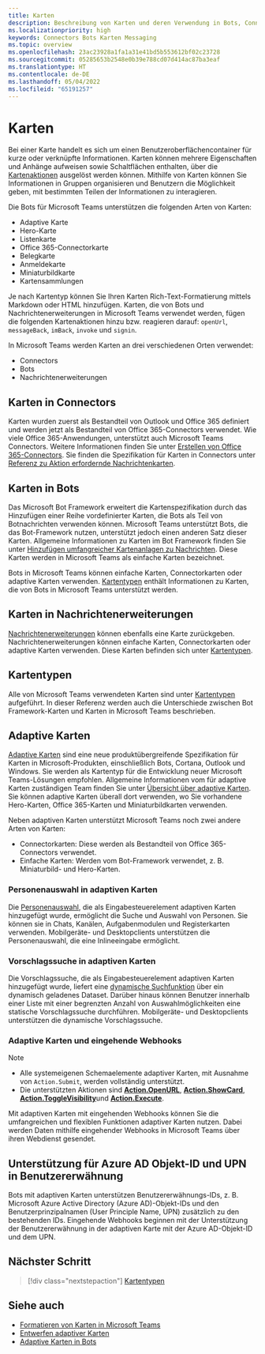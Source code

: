 ```yaml
---
title: Karten
description: Beschreibung von Karten und deren Verwendung in Bots, Connectors und Nachrichtenerweiterungen
ms.localizationpriority: high
keywords: Connectors Bots Karten Messaging
ms.topic: overview
ms.openlocfilehash: 23ac23928a1fa1a31e41bd5b553612bf02c23728
ms.sourcegitcommit: 05285653b2548e0b39e788cd07d414ac87ba3eaf
ms.translationtype: HT
ms.contentlocale: de-DE
ms.lasthandoff: 05/04/2022
ms.locfileid: "65191257"
---
```

# <a name="cards"></a>Karten

Bei einer Karte handelt es sich um einen Benutzeroberflächencontainer für kurze oder verknüpfte Informationen. Karten können mehrere Eigenschaften und Anhänge aufweisen sowie Schaltflächen enthalten, über die [Kartenaktionen](~/task-modules-and-cards/cards/cards-actions.md) ausgelöst werden können. Mithilfe von Karten können Sie Informationen in Gruppen organisieren und Benutzern die Möglichkeit geben, mit bestimmten Teilen der Informationen zu interagieren.

Die Bots für Microsoft Teams unterstützen die folgenden Arten von Karten:

* Adaptive Karte
* Hero-Karte
* Listenkarte
* Office 365-Connectorkarte
* Belegkarte
* Anmeldekarte
* Miniaturbildkarte
* Kartensammlungen

Je nach Kartentyp können Sie Ihren Karten Rich-Text-Formatierung mittels Markdown oder HTML hinzufügen. Karten, die von Bots und Nachrichtenerweiterungen in Microsoft Teams verwendet werden, fügen die folgenden Kartenaktionen hinzu bzw. reagieren darauf: `openUrl`, `messageBack`, `imBack`, `invoke` und `signin`.

In Microsoft Teams werden Karten an drei verschiedenen Orten verwendet:

* Connectors
* Bots
* Nachrichtenerweiterungen

## <a name="cards-in-connectors"></a>Karten in Connectors

Karten wurden zuerst als Bestandteil von Outlook und Office 365 definiert und werden jetzt als Bestandteil von Office 365-Connectors verwendet. Wie viele Office 365-Anwendungen, unterstützt auch Microsoft Teams Connectors. Weitere Informationen finden Sie unter [Erstellen von Office 365-Connectors](../webhooks-and-connectors/how-to/connectors-creating.md). Sie finden die Spezifikation für Karten in Connectors unter [Referenz zu Aktion erfordernde Nachrichtenkarten](/outlook/actionable-messages/card-reference).

## <a name="cards-in-bots"></a>Karten in Bots

Das Microsoft Bot Framework erweitert die Kartenspezifikation durch das Hinzufügen einer Reihe vordefinierter Karten, die Bots als Teil von Botnachrichten verwenden können. Microsoft Teams unterstützt Bots, die das Bot-Framework nutzen, unterstützt jedoch einen anderen Satz dieser Karten. Allgemeine Informationen zu Karten im Bot Framework finden Sie unter [Hinzufügen umfangreicher Kartenanlagen zu Nachrichten](/bot-framework/nodejs/bot-builder-nodejs-send-rich-cards). Diese Karten werden in Microsoft Teams als einfache Karten bezeichnet.

Bots in Microsoft Teams können einfache Karten, Connectorkarten oder adaptive Karten verwenden. [Kartentypen](~/task-modules-and-cards/cards/cards-reference.md) enthält Informationen zu Karten, die von Bots in Microsoft Teams unterstützt werden.

## <a name="cards-in-message-extensions"></a>Karten in Nachrichtenerweiterungen

[Nachrichtenerweiterungen](~/messaging-extensions/what-are-messaging-extensions.md) können ebenfalls eine Karte zurückgeben. Nachrichtenerweiterungen können einfache Karten, Connectorkarten oder adaptive Karten verwenden. Diese Karten befinden sich unter [Kartentypen](~/task-modules-and-cards/cards/cards-reference.md).

## <a name="types-of-cards"></a>Kartentypen

Alle von Microsoft Teams verwendeten Karten sind unter [Kartentypen](~/task-modules-and-cards/cards/cards-reference.md) aufgeführt. In dieser Referenz werden auch die Unterschiede zwischen Bot Framework-Karten und Karten in Microsoft Teams beschrieben.

## <a name="adaptive-cards"></a>Adaptive Karten

[Adaptive Karten](~/task-modules-and-cards/cards/cards-reference.md#adaptive-card) sind eine neue produktübergreifende Spezifikation für Karten in Microsoft-Produkten, einschließlich Bots, Cortana, Outlook und Windows. Sie werden als Kartentyp für die Entwicklung neuer Microsoft Teams-Lösungen empfohlen. Allgemeine Informationen vom für adaptive Karten zuständigen Team finden Sie unter [Übersicht über adaptive Karten](/adaptive-cards). Sie können adaptive Karten überall dort verwenden, wo Sie vorhandene Hero-Karten, Office 365-Karten und Miniaturbildkarten verwenden.

Neben adaptiven Karten unterstützt Microsoft Teams noch zwei andere Arten von Karten:

* Connectorkarten: Diese werden als Bestandteil von Office 365-Connectors verwendet.
* Einfache Karten: Werden vom Bot-Framework verwendet, z. B. Miniaturbild- und Hero-Karten.

### <a name="people-picker-in-adaptive-cards"></a>Personenauswahl in adaptiven Karten

Die [Personenauswahl](cards/people-picker.md#people-picker-in-adaptive-cards), die als Eingabesteuerelement adaptiven Karten hinzugefügt wurde, ermöglicht die Suche und Auswahl von Personen. Sie können sie in Chats, Kanälen, Aufgabenmodulen und Registerkarten verwenden. Mobilgeräte- und Desktopclients unterstützen die Personenauswahl, die eine Inlineeingabe ermöglicht.

### <a name="type-ahead-search-in-adaptive-cards"></a>Vorschlagssuche in adaptiven Karten  

Die Vorschlagssuche, die als Eingabesteuerelement adaptiven Karten hinzugefügt wurde, liefert eine [dynamische Suchfunktion](~/task-modules-and-cards/cards/dynamic-search.md) über ein dynamisch geladenes Dataset. Darüber hinaus können Benutzer innerhalb einer Liste mit einer begrenzten Anzahl von Auswahlmöglichkeiten eine statische Vorschlagssuche durchführen. Mobilgeräte- und Desktopclients unterstützen die dynamische Vorschlagssuche.

### <a name="adaptive-cards-and-incoming-webhooks"></a>Adaptive Karten und eingehende Webhooks

> [!NOTE]
>
> * Alle systemeigenen Schemaelemente adaptiver Karten, mit Ausnahme von `Action.Submit`, werden vollständig unterstützt.
> * Die unterstützten Aktionen sind [**Action.OpenURL**](https://adaptivecards.io/explorer/Action.OpenUrl.html), [**Action.ShowCard**](https://adaptivecards.io/explorer/Action.ShowCard.html), [**Action.ToggleVisibility**](https://adaptivecards.io/explorer/Action.ToggleVisibility.html)und [**Action.Execute**](/adaptive-cards/authoring-cards/universal-action-model#actionexecute).

Mit adaptiven Karten mit eingehenden Webhooks können Sie die umfangreichen und flexiblen Funktionen adaptiver Karten nutzen. Dabei werden Daten mithilfe eingehender Webhooks in Microsoft Teams über ihren Webdienst gesendet.

## <a name="support-for-azure-ad-object-id-and-upn-in-user-mention"></a>Unterstützung für Azure AD Objekt-ID und UPN in Benutzererwähnung

Bots mit adaptiven Karten unterstützen Benutzererwähnungs-IDs, z. B. Microsoft Azure Active Directory (Azure AD)-Objekt-IDs und den Benutzerprinzipalnamen (User Principle Name, UPN) zusätzlich zu den bestehenden IDs. Eingehende Webhooks beginnen mit der Unterstützung der Benutzererwähnung in der adaptiven Karte mit der Azure AD-Objekt-ID und dem UPN.

## <a name="next-step"></a>Nächster Schritt

> [!div class="nextstepaction"]
> [Kartentypen](~/task-modules-and-cards/cards/cards-reference.md)

## <a name="see-also"></a>Siehe auch

* [Formatieren von Karten in Microsoft Teams](~/task-modules-and-cards/cards/cards-format.md)
* [Entwerfen adaptiver Karten](~/task-modules-and-cards/cards/design-effective-cards.md)
* [Adaptive Karten in Bots](../bots/how-to/conversations/conversation-messages.md#adaptive-cards)
